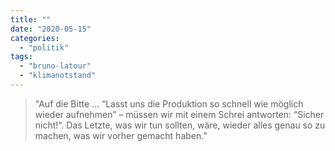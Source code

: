 ```yaml
---
title: ""
date: "2020-05-15"
categories: 
  - "politik"
tags: 
  - "bruno-latour"
  - "klimanotstand"
---
```


> "Auf die Bitte ... “Lasst uns die Produktion so schnell wie möglich wieder aufnehmen” – müssen wir mit einem Schrei antworten: “Sicher nicht!“. Das Letzte, was wir tun sollten, wäre, wieder alles genau so zu machen, was wir vorher gemacht haben."
